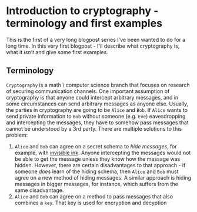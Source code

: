 # Introduction to cryptography - terminology and first examples
This is the first of a very long blogpost series I've been wanted to do for a long time.
In this very first blogpost - I'll describe what cryptography is, what it *isn't* and give some first examples.

## Terminology
`Cryptography` is a math \ computer science branch that focuses on research of securing communication channels.
One important assumption of cryptography is that anyone could intercept arbitrary messages, and in some circumstances can send arbitrary messages as anyone else.
Usually, the parties in cryptography are going to be `Alice` and `Bob`. If `Alice` wants to send private information to `Bob` without someone (e.g. `Eve`) eavesdropping and intercepting the messages, they have to somehow pass messages that cannot be understood by a 3rd party.
There are multiple solutions to this problem:
1. `Alice` and `Bob` can agree on a secret schema to *hide messages*, for example, with [invisible ink](https://en.wikipedia.org/wiki/Invisible_ink). Anyone intercepting the messages would not be able to get the message unless they know how the message was hidden. However, there are certain disadvantages to that approach - if someone *does* learn of the hiding schema, then `Alice` and `Bob` must agree on a new method of hiding messages. A similar approach is hiding messages in bigger messages, for instance, which suffers from the same disadvantage.
2. `Alice` and `Bob` can agree on a method to pass messages that also combines a `key`. That key is used for encryption and decyption
